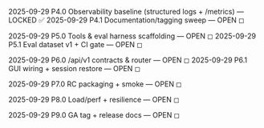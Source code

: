 2025-09-29  P4.0  Observability baseline (structured logs + /metrics) — LOCKED ✅
2025-09-29  P4.1  Documentation/tagging sweep — OPEN ◻

2025-09-29  P5.0  Tools & eval harness scaffolding — OPEN ◻
2025-09-29  P5.1  Eval dataset v1 + CI gate — OPEN ◻

2025-09-29  P6.0  /api/v1 contracts & router — OPEN ◻
2025-09-29  P6.1  GUI wiring + session restore — OPEN ◻

2025-09-29  P7.0  RC packaging + smoke — OPEN ◻

2025-09-29  P8.0  Load/perf + resilience — OPEN ◻

2025-09-29  P9.0  GA tag + release docs — OPEN ◻

